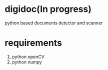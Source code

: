 # digidoc(In progress)
python based documents detector and scanner 
# requirements 
1. python openCV
2. python numpy
